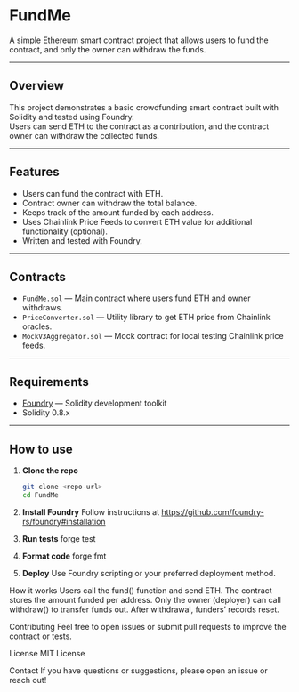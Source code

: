 # FundMe

A simple Ethereum smart contract project that allows users to fund the contract, and only the owner can withdraw the funds.

---

## Overview

This project demonstrates a basic crowdfunding smart contract built with Solidity and tested using Foundry.  
Users can send ETH to the contract as a contribution, and the contract owner can withdraw the collected funds.

---

## Features

- Users can fund the contract with ETH.
- Contract owner can withdraw the total balance.
- Keeps track of the amount funded by each address.
- Uses Chainlink Price Feeds to convert ETH value for additional functionality (optional).
- Written and tested with Foundry.

---

## Contracts

- `FundMe.sol` — Main contract where users fund ETH and owner withdraws.
- `PriceConverter.sol` — Utility library to get ETH price from Chainlink oracles.
- `MockV3Aggregator.sol` — Mock contract for local testing Chainlink price feeds.

---

## Requirements

- [Foundry](https://github.com/foundry-rs/foundry) — Solidity development toolkit
- Solidity 0.8.x

---

## How to use

1. **Clone the repo**

   ```bash
   git clone <repo-url>
   cd FundMe

2. **Install Foundry**
Follow instructions at https://github.com/foundry-rs/foundry#installation

3. **Run tests**
forge test

4. **Format code**
forge fmt

5. **Deploy**
Use Foundry scripting or your preferred deployment method.

How it works
Users call the fund() function and send ETH.
The contract stores the amount funded per address.
Only the owner (deployer) can call withdraw() to transfer funds out.
After withdrawal, funders’ records reset.

Contributing
Feel free to open issues or submit pull requests to improve the contract or tests.

License
MIT License

Contact
If you have questions or suggestions, please open an issue or reach out!